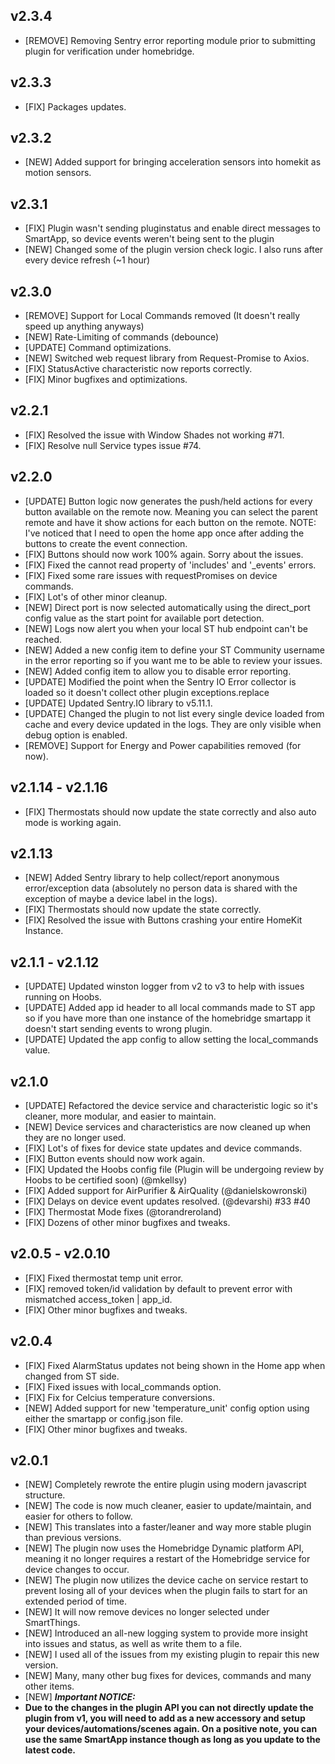 ## v2.3.4

- [REMOVE] Removing Sentry error reporting module prior to submitting plugin for verification under homebridge.

## v2.3.3

- [FIX] Packages updates.

## v2.3.2

- [NEW] Added support for bringing acceleration sensors into homekit as motion sensors.

## v2.3.1

- [FIX] Plugin wasn't sending pluginstatus and enable direct messages to SmartApp, so device events weren't being sent to the plugin
- [NEW] Changed some of the plugin version check logic. I also runs after every device refresh (~1 hour)

## v2.3.0

- [REMOVE] Support for Local Commands removed (It doesn't really speed up anything anyways)
- [NEW] Rate-Limiting of commands (debounce)
- [UPDATE] Command optimizations.
- [NEW] Switched web request library from Request-Promise to Axios.
- [FIX] StatusActive characteristic now reports correctly.
- [FIX] Minor bugfixes and optimizations.

## v2.2.1

- [FIX] Resolved the issue with Window Shades not working #71.
- [FIX] Resolve null Service types issue #74.

## v2.2.0

- [UPDATE] Button logic now generates the push/held actions for every button available on the remote now. Meaning you can select the parent remote and have it show actions for each button on the remote. NOTE: I've noticed that I need to open the home app once after adding the buttons to create the event connection.
- [FIX] Buttons should now work 100% again. Sorry about the issues.
- [FIX] Fixed the cannot read property of 'includes' and '\_events' errors.
- [FIX] Fixed some rare issues with requestPromises on device commands.
- [FIX] Lot's of other minor cleanup.
- [NEW] Direct port is now selected automatically using the direct_port config value as the start point for available port detection.
- [NEW] Logs now alert you when your local ST hub endpoint can't be reached.
- [NEW] Added a new config item to define your ST Community username in the error reporting so if you want me to be able to review your issues.
- [NEW] Added config item to allow you to disable error reporting.
- [UPDATE] Modified the point when the Sentry IO Error collector is loaded so it doesn't collect other plugin exceptions.replace
- [UPDATE] Updated Sentry.IO library to v5.11.1.
- [UPDATE] Changed the plugin to not list every single device loaded from cache and every device updated in the logs. They are only visible when debug option is enabled.
- [REMOVE] Support for Energy and Power capabilities removed (for now).

## v2.1.14 - v2.1.16

- [FIX] Thermostats should now update the state correctly and also auto mode is working again.

## v2.1.13

- [NEW] Added Sentry library to help collect/report anonymous error/exception data (absolutely no person data is shared with the exception of maybe a device label in the logs).
- [FIX] Thermostats should now update the state correctly.
- [FIX] Resolved the issue with Buttons crashing your entire HomeKit Instance.

## v2.1.1 - v2.1.12

- [UPDATE] Updated winston logger from v2 to v3 to help with issues running on Hoobs.
- [UPDATE] Added app id header to all local commands made to ST app so if you have more than one instance of the homebridge smartapp it doesn't start sending events to wrong plugin.
- [UPDATE] Updated the app config to allow setting the local_commands value.

## v2.1.0

- [UPDATE] Refactored the device service and characteristic logic so it's cleaner, more modular, and easier to maintain.
- [NEW] Device services and characteristics are now cleaned up when they are no longer used.
- [FIX] Lot's of fixes for device state updates and device commands.
- [FIX] Button events should now work again.
- [FIX] Updated the Hoobs config file (Plugin will be undergoing review by Hoobs to be certified soon) (@mkellsy)
- [FIX] Added support for AirPurifier & AirQuality (@danielskowronski)
- [FIX] Delays on device event updates resolved. (@devarshi) #33 #40
- [FIX] Thermostat Mode fixes (@torandreroland)
- [FIX] Dozens of other minor bugfixes and tweaks.

## v2.0.5 - v2.0.10

- [FIX] Fixed thermostat temp unit error.
- [FIX] removed token/id validation by default to prevent error with mismatched access_token | app_id.
- [FIX] Other minor bugfixes and tweaks.

## v2.0.4

- [FIX] Fixed AlarmStatus updates not being shown in the Home app when changed from ST side.
- [FIX] Fixed issues with local_commands option.
- [FIX] Fix for Celcius temperature conversions.
- [NEW] Added support for new 'temperature_unit' config option using either the smartapp or config.json file.
- [FIX] Other minor bugfixes and tweaks.

## v2.0.1

- [NEW] Completely rewrote the entire plugin using modern javascript structure.
- [NEW] The code is now much cleaner, easier to update/maintain, and easier for others to follow.
- [NEW] This translates into a faster/leaner and way more stable plugin than previous versions.
- [NEW] The plugin now uses the Homebridge Dynamic platform API, meaning it no longer requires a restart of the Homebridge service for device changes to occur.
- [NEW] The plugin now utilizes the device cache on service restart to prevent losing all of your devices when the plugin fails to start for an extended period of time.
- [NEW] It will now remove devices no longer selected under SmartThings.
- [NEW] Introduced an all-new logging system to provide more insight into issues and status, as well as write them to a file.
- [NEW] I used all of the issues from my existing plugin to repair this new version.
- [NEW] Many, many other bug fixes for devices, commands and many other items.
- [NEW] **_Important NOTICE:_**
- **Due to the changes in the plugin API you can not directly update the plugin from v1, you will need to add as a new accessory and setup your devices/automations/scenes again.
  On a positive note, you can use the same SmartApp instance though as long as you update to the latest code.**
